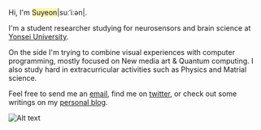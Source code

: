 Hi, I'm <span style='background-color:#fff5b1'>Suyeon</span>|suːˈiːən|.

I'm a student researcher studying for neurosensors and brain science at <u>Yonsei University</u>.

On the side I'm trying to combine visual experiences with computer programming, mostly focused on New media art & Quantum computing. I also study hard in extracurricular activities such as Physics and Matrial science.

Feel free to send me an [email](mailto:astryd@astrydpark.pro), find me on [twitter](https://twitter.com/AstrydPark), or check out some writings on my [personal blog](https://astrydpark.pro).

![Alt text](https://spotify-recently-played-readme.vercel.app/api?user=camwalker1115)
